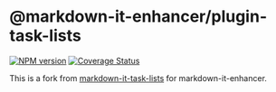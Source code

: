 # @markdown-it-enhancer/plugin-task-lists

[![NPM version](https://img.shields.io/npm/v/@markdown-it-enhancer/plugin-task-lists.svg?style=flat)](https://www.npmjs.org/package/@markdown-it-enhancer/plugin-task-lists)
[![Coverage Status](https://codecov.io/gh/Dedicatus546/markdown-it-enhancer/branch/main/graph/badge.svg?component=plugin-task-lists)](https://app.codecov.io/github/Dedicatus546/markdown-it-enhancer/tree/main?components%5B0%5D=plugin-task-lists)

This is a fork from [markdown-it-task-lists](https://github.com/revin/markdown-it-task-lists) for markdown-it-enhancer.
